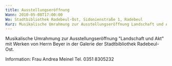 ```yaml
---
title: Ausstellungseröffnung
Wann: 2010-05-08T17:00:00
Wo: Stadtbibliothek Radebeul-Ost, Sidonienstraße 1, Radebeul
Kurz: Musikalische Umrahmung zur Ausstellungseröffnung Landschaft und Akt mit Werken von Herrn Beyer in der Galerie der Stadtbibliothek Radebeul-Ost.
---
```


Musikalische Umrahmung zur Ausstellungseröffnung "Landschaft und Akt" mit Werken von Herrn Beyer in der Galerie der Stadtbibliothek Radebeul-Ost.

Information:
Frau Andrea Meinel
Tel. 0351 8305232
